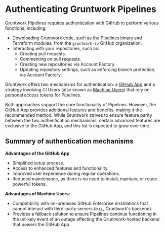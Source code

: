 # Authenticating Gruntwork Pipelines

Gruntwork Pipelines requires authentication with GitHub to perform various functions, including:
* Downloading Gruntwork code, such as the Pipelines binary and Terraform modules, from the `gruntwork-io` GitHub organization.
* Interacting with your repositories, such as:
  * Creating pull requests.
  * Commenting on pull requests.
  * Creating new repositories via Account Factory.
  * Updating repository settings, such as enforcing branch protection, via Account Factory.

Gruntwork offers two mechanisms for authentication: a [GitHub App](/2.0/docs/pipelines/installation/viagithubapp.md) and a strategy involving CI Users (also known as [Machine Users](/2.0/docs/pipelines/installation/viamachineusers.md)) that rely on personal access tokens for Pipelines.

Both approaches support the core functionality of Pipelines. However, the GitHub App provides additional features and benefits, making it the recommended method. While Gruntwork strives to ensure feature parity between the two authentication mechanisms, certain advanced features are exclusive to the GitHub App, and this list is expected to grow over time.

## Summary of authentication mechanisms

**Advantages of the GitHub App**:
- Simplified setup process.
- Access to enhanced features and functionality.
- Improved user experience during regular operations.
- Reduced maintenance, as there is no need to install, maintain, or rotate powerful tokens.
  
**Advantages of Machine Users**:
- Compatibility with on-premises GitHub Enterprise installations that cannot interact with third-party servers (e.g., Gruntwork's backend).
- Provides a fallback solution to ensure Pipelines continue functioning in the unlikely event of an outage affecting the Gruntwork-hosted backend that powers the GitHub App.
